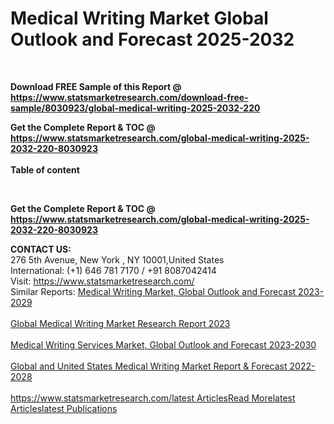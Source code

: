 <h1>Medical Writing Market Global Outlook and Forecast 2025-2032</h1><br/><p><strong>Download FREE Sample of this Report @ <a href="https://www.statsmarketresearch.com/download-free-sample/8030923/global-medical-writing-2025-2032-220">https://www.statsmarketresearch.com/download-free-sample/8030923/global-medical-writing-2025-2032-220</a></strong></p><div><b>Get the Complete Report & TOC @ <a href="https://www.statsmarketresearch.com/global-medical-writing-2025-2032-220-8030923">https://www.statsmarketresearch.com/global-medical-writing-2025-2032-220-8030923</a></b></div><br><b>Table of content</b><p><br><div><b>Get the Complete Report & TOC @ <a href="https://www.statsmarketresearch.com/global-medical-writing-2025-2032-220-8030923">https://www.statsmarketresearch.com/global-medical-writing-2025-2032-220-8030923</a></b></div></p> <b>CONTACT US:</b><br>276 5th Avenue, New York , NY 10001,United States<br>International: (+1) 646 781 7170 / +91 8087042414<br>Visit: <a href="https://www.statsmarketresearch.com/">https://www.statsmarketresearch.com/</a><br>Similar Reports: <a href="https://www.statsmarketresearch.com/global-medical-writing-2025-2032-220-8030923">Medical Writing Market, Global Outlook and Forecast 2023-2029</a><br/><br/><a href="https://www.statsmarketresearch.com/global-medical-writing-2025-2032-220-8030923">Global Medical Writing Market Research Report 2023</a><br/><br/><a href="https://www.statsmarketresearch.com/global-medical-writing-2025-2032-220-8030923">Medical Writing Services Market, Global Outlook and Forecast 2023-2030</a><br/><br/><a href="https://www.statsmarketresearch.com/global-medical-writing-2025-2032-220-8030923">Global and United States Medical Writing Market Report & Forecast 2022-2028</a><br/><br/><a href="https://gyeongbokgung.com">https://www.statsmarketresearch.com/</a><a href="https://hallyeomaritime.com">latest Articles</a><a href="https://jingwansa.com">Read More</a><a href=https://nguoiviet.jp/">latest Articles</a><a href="https://www.intelmarketresearch.com/">latest Publications</a>